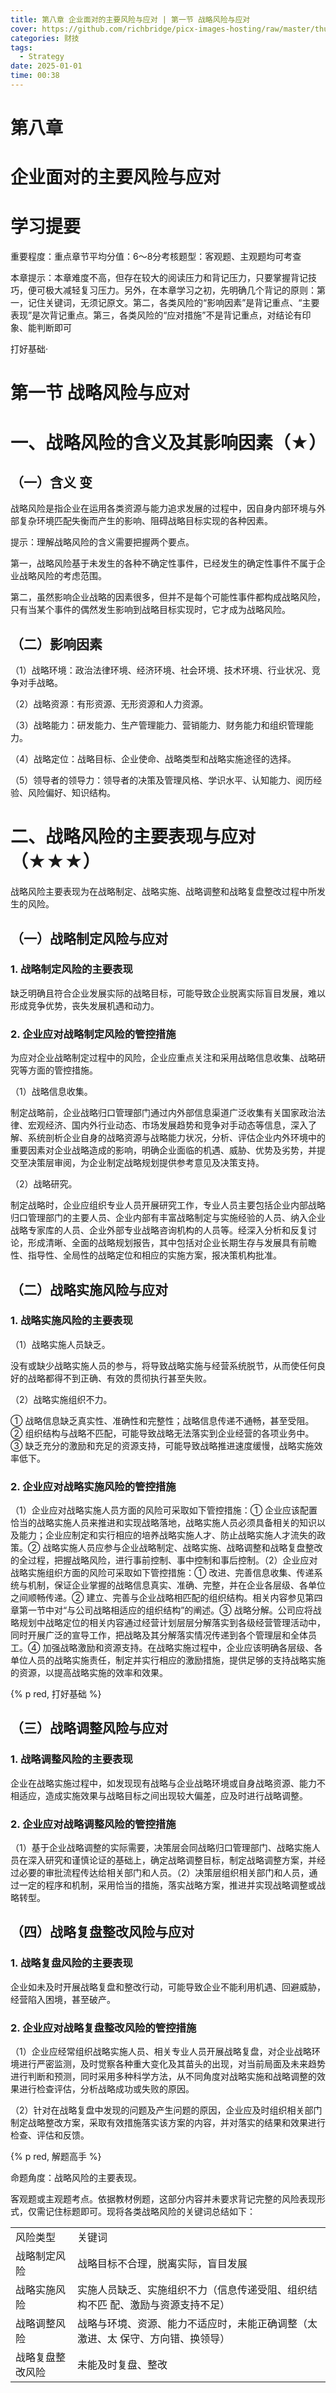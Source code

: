 ```yaml
---
title: 第八章 企业面对的主要风险与应对 | 第一节 战略风险与应对
cover: https://github.com/richbridge/picx-images-hosting/raw/master/thumbnail/CPA-战略.jpg
categories: 财技
tags:
  - Strategy
date: 2025-01-01 
time: 00:38
---
```


# 第八章  

# 企业面对的主要风险与应对  

# 学习提要  

重要程度：重点章节平均分值：6～8分考核题型：客观题、主观题均可考查  

本章提示：本章难度不高，但存在较大的阅读压力和背记压力，只要掌握背记技巧，便可极大减轻复习压力。另外，在本章学习之初，先明确几个背记的原则：第一，记住关键词，无须记原文。第二，各类风险的“影响因素”是背记重点、“主要表现”是次背记重点。第三，各类风险的“应对措施”不是背记重点，对结论有印象、能判断即可  


打好基础·  

# 第一节 战略风险与应对  

# 一、战略风险的含义及其影响因素（★）  

## （一）含义 变  

战略风险是指企业在运用各类资源与能力追求发展的过程中，因自身内部环境与外部复杂环境匹配失衡而产生的影响、阻碍战略目标实现的各种因素。  

提示：理解战略风险的含义需要把握两个要点。  

第一，战略风险基于未发生的各种不确定性事件，已经发生的确定性事件不属于企业战略风险的考虑范围。  

第二，虽然影响企业战略的因素很多，但并不是每个可能性事件都构成战略风险，只有当某个事件的偶然发生影响到战略目标实现时，它才成为战略风险。  

## （二）影响因素  

（1）战略环境：政治法律环境、经济环境、社会环境、技术环境、行业状况、竞争对手战略。  

（2）战略资源：有形资源、无形资源和人力资源。  

（3）战略能力：研发能力、生产管理能力、营销能力、财务能力和组织管理能力。  

（4）战略定位：战略目标、企业使命、战略类型和战略实施途径的选择。  

（5）领导者的领导力：领导者的决策及管理风格、学识水平、认知能力、阅历经验、风险偏好、知识结构。  

# 二、战略风险的主要表现与应对（★★★）  

战略风险主要表现为在战略制定、战略实施、战略调整和战略复盘整改过程中所发生的风险。  

## （一）战略制定风险与应对  

### 1. 战略制定风险的主要表现  

缺乏明确且符合企业发展实际的战略目标，可能导致企业脱离实际盲目发展，难以形成竞争优势，丧失发展机遇和动力。  

### 2. 企业应对战略制定风险的管控措施  

为应对企业战略制定过程中的风险，企业应重点关注和采用战略信息收集、战略研究等方面的管控措施。  


（1）战略信息收集。  

制定战略前，企业战略归口管理部门通过内外部信息渠道广泛收集有关国家政治法律、宏观经济、国内外行业动态、市场发展趋势和竞争对手动态等信息，深入了解、系统剖析企业自身的战略资源与战略能力状况，分析、评估企业内外环境中的重要因素对企业战略造成的影响，明确企业面临的机遇、威胁、优势及劣势，并提交至决策层审阅，为企业制定战略规划提供参考意见及决策支持。  

（2）战略研究。  

制定战略时，企业应组织专业人员开展研究工作，专业人员主要包括企业内部战略归口管理部门的主要人员、企业内部有丰富战略制定与实施经验的人员、纳入企业战略专家库的人员、企业外部专业战略咨询机构的人员等。经深入分析和反复讨论，形成清晰、全面的战略规划报告，其中包括对企业长期生存与发展具有前瞻性、指导性、全局性的战略定位和相应的实施方案，报决策机构批准。  

## （二）战略实施风险与应对  

### 1. 战略实施风险的主要表现  

（1）战略实施人员缺乏。  

没有或缺少战略实施人员的参与，将导致战略实施与经营系统脱节，从而使任何良好的战略都得不到正确、有效的贯彻执行甚至失败。  

（2）战略实施组织不力。  

① 战略信息缺乏真实性、准确性和完整性；战略信息传递不通畅，甚至受阻。  
② 组织结构与战略不匹配，可能导致战略无法落实到企业经营的各项业务中。  
③ 缺乏充分的激励和充足的资源支持，可能导致战略推进速度缓慢，战略实施效率低下。  

### 2. 企业应对战略实施风险的管控措施  

（1）企业应对战略实施人员方面的风险可采取如下管控措施：① 企业应该配置恰当的战略实施人员来推进和实现战略落地，战略实施人员必须具备相关的知识以及能力；企业应制定和实行相应的培养战略实施人才、防止战略实施人才流失的政策。② 战略实施人员应参与企业战略制定、战略实施、战略调整和战略复盘整改的全过程，把握战略风险，进行事前控制、事中控制和事后控制。（2）企业应对战略实施组织方面的风险可采取如下管控措施：① 改进、完善信息收集、传递系统与机制，保证企业掌握的战略信息真实、准确、完整，并在企业各层级、各单位之间顺畅传递。② 建立、完善与企业战略相匹配的组织结构。相关内容参见第四章第一节中对“与公司战略相适应的组织结构”的阐述。③ 战略分解。公司应将战略规划中战略定位的相关内容通过经营计划层层分解落实到各级经营管理活动中，同时开展广泛的宣导工作，把战略及其分解落实情况传递到各个管理层和全体员工。④ 加强战略激励和资源支持。在战略实施过程中，企业应该明确各层级、各单位人员的战略实施责任，制定并实行相应的激励措施，提供足够的支持战略实施的资源，以提高战略实施的效率和效果。  


{% p red, 打好基础 %}

## （三）战略调整风险与应对  

### 1. 战略调整风险的主要表现  

企业在战略实施过程中，如发现现有战略与企业战略环境或自身战略资源、能力不相适应，造成实施效果与战略目标之间出现较大偏差，应及时进行战略调整。  

### 2. 企业应对战略调整风险的管控措施  

（1）基于企业战略调整的实际需要，决策层会同战略归口管理部门、战略实施人员在深入研究和谨慎论证的基础上，确定战略调整目标，制定战略调整方案，并经过必要的审批流程传达给相关部门和人员。（2）决策层组织相关部门和人员，通过一定的程序和机制，采用恰当的措施，落实战略方案，推进并实现战略调整或战略转型。  

## （四）战略复盘整改风险与应对  

### 1. 战略复盘风险的主要表现  

企业如未及时开展战略复盘和整改行动，可能导致企业不能利用机遇、回避威胁，经营陷入困境，甚至破产。  

### 2. 企业应对战略复盘整改风险的管控措施  

（1）企业应经常组织战略实施人员、相关专业人员开展战略复盘，对企业战略环境进行严密监测，及时觉察各种重大变化及其苗头的出现，对当前局面及未来趋势进行判断和预测，同时采用多种科学方法，从不同角度对战略实施和战略调整的效果进行检查评估，分析战略成功或失败的原因。  

（2）针对在战略复盘中发现的问题及产生问题的原因，企业应及时组织相关部门制定战略整改方案，采取有效措施落实该方案的内容，并对落实的结果和效果进行检查、评估和反馈。  

{% p red, 解题高手 %}

命题角度：战略风险的主要表现。  

客观题或主观题考点。依据教材例题，这部分内容并未要求背记完整的风险表现形式，仅需记住标题即可。现将各类战略风险的关键词总结如下：  

<html><body><table><tr><td>风险类型</td><td>关键词</td></tr><tr><td>战略制定风险</td><td>战略目标不合理，脱离实际，盲目发展</td></tr><tr><td>战略实施风险</td><td>实施人员缺乏、实施组织不力（信息传递受阻、组织结构不匹 配、激励与资源支持不足）</td></tr><tr><td>战略调整风险</td><td>战略与环境、资源、能力不适应时，未能正确调整（太激进、太 保守、方向错、换领导）</td></tr><tr><td>战略复盘整改风险</td><td>未能及时复盘、整改</td></tr></table></body></html>  